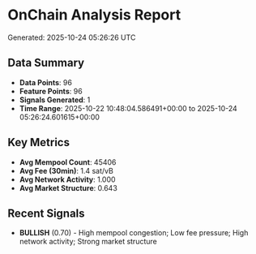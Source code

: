 # OnChain Analysis Report
Generated: 2025-10-24 05:26:26 UTC

## Data Summary
- **Data Points**: 96
- **Feature Points**: 96
- **Signals Generated**: 1
- **Time Range**: 2025-10-22 10:48:04.586491+00:00 to 2025-10-24 05:26:24.601615+00:00

## Key Metrics
- **Avg Mempool Count**: 45406
- **Avg Fee (30min)**: 1.4 sat/vB
- **Avg Network Activity**: 1.000
- **Avg Market Structure**: 0.643

## Recent Signals
- **BULLISH** (0.70) - High mempool congestion; Low fee pressure; High network activity; Strong market structure
